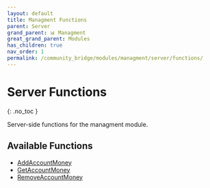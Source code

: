 ```yaml
---
layout: default
title: Managment Functions
parent: Server
grand_parent: 📊 Managment
great_grand_parent: Modules
has_children: true
nav_order: 1
permalink: /community_bridge/modules/managment/server/functions/
---
```


# Server Functions
{: .no_toc }

Server-side functions for the managment module.

## Available Functions

- [AddAccountMoney](AddAccountMoney)
- [GetAccountMoney](GetAccountMoney)
- [RemoveAccountMoney](RemoveAccountMoney)
